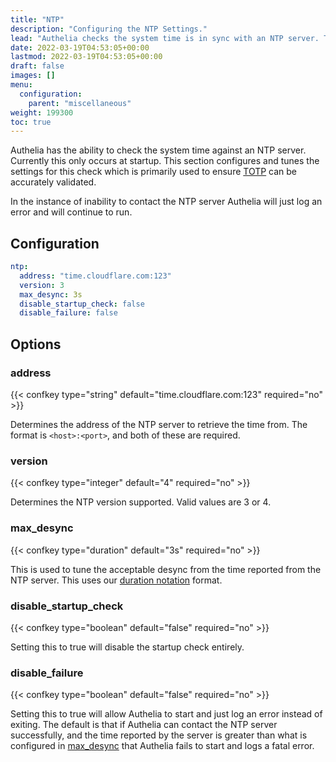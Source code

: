 ```yaml
---
title: "NTP"
description: "Configuring the NTP Settings."
lead: "Authelia checks the system time is in sync with an NTP server. This section describes how to configure and tune this."
date: 2022-03-19T04:53:05+00:00
lastmod: 2022-03-19T04:53:05+00:00
draft: false
images: []
menu:
  configuration:
    parent: "miscellaneous"
weight: 199300
toc: true
---
```


Authelia has the ability to check the system time against an NTP server. Currently this only occurs at startup. This
section configures and tunes the settings for this check which is primarily used to ensure
[TOTP](../second-factor/time-based-one-time-password.md) can be accurately validated.

In the instance of inability to contact the NTP server Authelia will just log an error and will continue to run.

## Configuration

```yaml
ntp:
  address: "time.cloudflare.com:123"
  version: 3
  max_desync: 3s
  disable_startup_check: false
  disable_failure: false
```

## Options

### address

{{< confkey type="string" default="time.cloudflare.com:123" required="no" >}}

Determines the address of the NTP server to retrieve the time from. The format is `<host>:<port>`, and both of these are
required.

### version

{{< confkey type="integer" default="4" required="no" >}}

Determines the NTP version supported. Valid values are 3 or 4.

### max_desync

{{< confkey type="duration" default="3s" required="no" >}}

This is used to tune the acceptable desync from the time reported from the NTP server. This uses our
[duration notation](../prologue/common.md#duration-notation-format) format.

### disable_startup_check

{{< confkey type="boolean" default="false" required="no" >}}

Setting this to true will disable the startup check entirely.

### disable_failure

{{< confkey type="boolean" default="false" required="no" >}}

Setting this to true will allow Authelia to start and just log an error instead of exiting. The default is that if
Authelia can contact the NTP server successfully, and the time reported by the server is greater than what is configured
in [max_desync](#max_desync) that Authelia fails to start and logs a fatal error.

